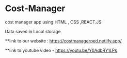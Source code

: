 # Cost-Manager
cost manager app using HTML , CSS ,REACT.JS

Data saved in Local storage

**link to our website : https://costmanagerped.netlify.app/

**link to youtube video - https://youtu.be/Y0AdbRY1LPk
